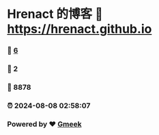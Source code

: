 # Hrenact 的博客 :link: https://hrenact.github.io 
### :page_facing_up: [6](https://hrenact.github.io/tag.html) 
### :speech_balloon: 2 
### :hibiscus: 8878 
### :alarm_clock: 2024-08-08 02:58:07 
### Powered by :heart: [Gmeek](https://github.com/Meekdai/Gmeek)
